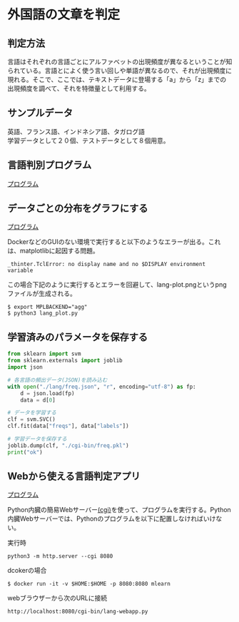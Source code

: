 # 外国語の文章を判定
## 判定方法
言語はそれぞれの言語ごとにアルファベットの出現頻度が異なるということが知られている。言語とによく使う言い回しや単語が異なるので、それが出現頻度に現れる。そこで、ここでは、テキストデータに登場する「a」から「z」までの出現頻度を調べて、それを特徴量として利用する。

## サンプルデータ
英語、フランス語、インドネシア語、タガログ語  
学習データとして２０個、テストデータとして８個用意。

## 言語判別プログラム

[プログラム](./programs/lang_train.ipynb)

## データごとの分布をグラフにする

[プログラム](./lang_plot.ipynb)

DockerなどのGUIのない環境で実行すると以下のようなエラーが出る。これは、matplotlibに起因する問題。

~~~
_thinter.TclError: no display name and no $DISPLAY environment variable
~~~

この場合下記のように実行するとエラーを回避して、lang-plot.pngというpngファイルが生成される。

~~~
$ export MPLBACKEND="agg"
$ python3 lang_plot.py
~~~

## 学習済みのパラメータを保存する
~~~python
from sklearn import svm
from sklearn.externals import joblib
import json

# 各言語の頻出データ(JSON)を読み込む
with open("./lang/freq.json", "r", encoding="utf-8") as fp:
    d = json.load(fp)
    data = d[0]

# データを学習する
clf = svm.SVC()
clf.fit(data["freqs"], data["labels"])

# 学習データを保存する
joblib.dump(clf, "./cgi-bin/freq.pkl")
print("ok")
~~~

## Webから使える言語判定アプリ
[プログラム](./cgi-bin/lang-webapp.py)

Python内臓の簡易Webサーバー[(cgi)](https://docs.python.jp/3/library/cgi.html)を使って、プログラムを実行する。Python内臓Webサーバーでは、Pythonのプログラムを<cgi-bin>以下に配置しなければいけない。


実行時

~~~
python3 -m http.server --cgi 8080
~~~

dcokerの場合

~~~
$ docker run -it -v $HOME:$HOME -p 8080:8080 mlearn
~~~

webブラウザーから次のURLに接続

~~~
http://localhost:8080/cgi-bin/lang-webapp.py
~~~
